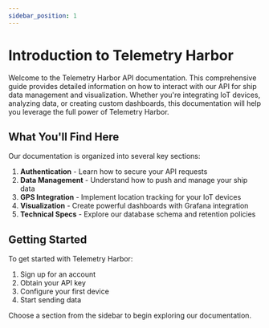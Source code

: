 ```yaml
---
sidebar_position: 1
---
```


# Introduction to Telemetry Harbor

Welcome to the Telemetry Harbor API documentation. This comprehensive guide provides detailed information on how to interact with our API for ship data management and visualization. Whether you're integrating IoT devices, analyzing data, or creating custom dashboards, this documentation will help you leverage the full power of Telemetry Harbor.


## What You'll Find Here

Our documentation is organized into several key sections:

1. **Authentication** - Learn how to secure your API requests
2. **Data Management** - Understand how to push and manage your ship data
3. **GPS Integration** - Implement location tracking for your IoT devices
4. **Visualization** - Create powerful dashboards with Grafana integration
5. **Technical Specs** - Explore our database schema and retention policies

## Getting Started

To get started with Telemetry Harbor:

1. Sign up for an account
2. Obtain your API key
3. Configure your first device
4. Start sending data

Choose a section from the sidebar to begin exploring our documentation.